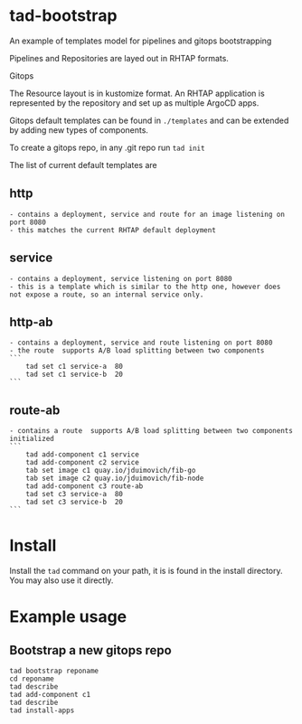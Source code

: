 # tad-bootstrap


An example of templates model for pipelines and gitops bootstrapping

Pipelines and Repositories are layed out in RHTAP formats.

Gitops

The Resource layout is in kustomize format.
An RHTAP application is represented by the repository and set up as multiple ArgoCD apps.

Gitops default templates can be found in `./templates` and can be extended by adding new types of components.

To create a gitops repo, in any .git repo run `tad init`

The list of current default templates are 

## http 
    - contains a deployment, service and route for an image listening on port 8080
    - this matches the current RHTAP default deployment
    
## service 
    - contains a deployment, service listening on port 8080
    - this is a template which is similar to the http one, however does not expose a route, so an internal service only. 

## http-ab 
    - contains a deployment, service and route listening on port 8080
    - the route  supports A/B load splitting between two components 
    ```  
        tad set c1 service-a  80
        tad set c1 service-b  20
    ```


## route-ab 
    - contains a route  supports A/B load splitting between two components initialized
    ```  
        tad add-component c1 service 
        tad add-component c2 service 
        tab set image c1 quay.io/jduimovich/fib-go
        tab set image c2 quay.io/jduimovich/fib-node
        tad add-component c3 route-ab
        tad set c3 service-a  80
        tad set c3 service-b  20
    ```

# Install
Install the `tad` command on your path, it is is found in the install directory.  You may also use it directly.

# Example usage

## Bootstrap a new gitops repo
``` 
tad bootstrap reponame
cd reponame
tad describe
tad add-component c1
tad describe
tad install-apps
```


